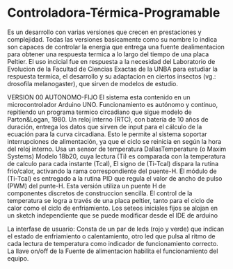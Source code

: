 # Controladora-Térmica-Programable
Es un desarrollo con varias versiones  que crecen en prestaciones y complejidad.
Todas las versiones basicamente como su nombre lo indica son capaces de controlar la energia que entrega una fuente dealimentacion para obtener una respuesta termica a lo largo del tiempo de una placa Peltier.
El uso incicial fue en respuesta a la necesidad del Laboratorio de Evolucion de la Facultad de Ciencias Exactas de la UNBA para estudiar la respuesta termica, el desarrollo y su adaptacion en ciertos insectos (vg.: drosofila melanogaster),
que sirven de modelos de estudio.

VERSION 00  AUTONOMO-FIJO
El sistema esta contenido en un microcontrolador Arduino UNO.
Funcionamiento es autónomo y continuo, repitiendo un programa termico circadiano que sigue modelo de Parton&Logan, 1980.
Un reloj interno (RTC), con batería de  10 años de duración, entrega los datos que sirven de input para el cálculo de la ecuación para la curva circadiana.
Esto le permite al sistema soportar interrupciones de alimentación, ya que el ciclo se reinicia en según la hora del reloj interno.
Usa un sensor de temperatura DallasTemperature (o Maxim Systems) Modelo 18b20, cuya lectura (Ti) es comparada con la temperatura de calculo para cada instante (Tcal), 
El signo de  (Ti-Tcal) dispara la rutina frio/calor, activando la rama correspondiente del puente-H. 
El módulo de (Ti-Tcal) es entregado a la rutina PID que regula el valor de ancho de pulso (PWM) del punte-H. 
Esta versión utiliza un puente H de componentes discretos de construccion sencilla.
El control de la temperatura se logra a través de una placa peltier, tanto para el ciclo de calor como el ciclo de enfriamiento.
Los seteos iniciales fijos se alojan en un sketch independiente que se puede modificar desde el IDE de arduino

La interfase de usuario:
Consta de un par de leds (rojo y verde) que indican el estado de enfriamiento o calentamiento, 
otro led que pulsa al ritmo de cada lectura de temperatura como indicador de funcionamiento correcto. 
La llave on/off de la Fuente de alimentacion habilita el funcionamiento del equipo.

